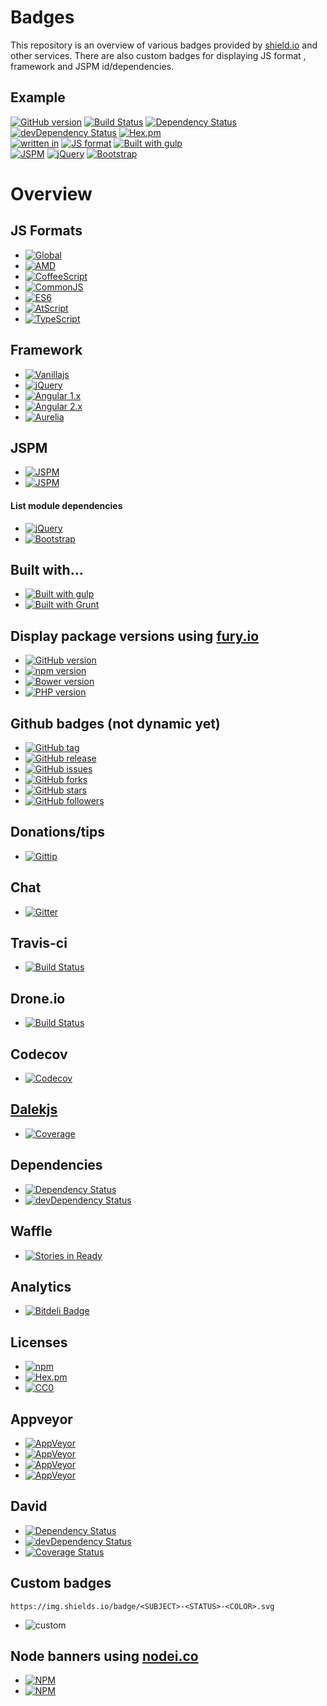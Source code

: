 # Badges

This repository is an overview of various badges provided by [shield.io](http://shield.io) and other services.
There are also custom badges for displaying JS format , framework and JSPM id/dependencies.

## Example

[![GitHub version](https://badge.fury.io/gh/jspm%2Fjspm-cli.svg?style=flat-square)](http://badge.fury.io/gh/jspm%2Fjspm-cli)
[![Build Status](https://travis-ci.org/jspm/jspm-cli.svg?branch=master&style=flat-square)](https://travis-ci.org/jspm/jspm-cli)
[![Dependency Status](https://david-dm.org/jspm/jspm-cli.svg?style=flat-square)](https://david-dm.org/jspm/jspm-cli)
[![devDependency Status](https://david-dm.org/jspm/jspm-cli/dev-status.svg?style=flat-square)](https://david-dm.org/jspm/jspm-cli#info=devDependencies)
[![Hex.pm](https://img.shields.io/hexpm/l/plug.svg?style=flat-square)]()  
[![written in](https://img.shields.io/badge/written_in-jQuery-blue.svg?style=flat-square)](http://www.jquery.com)
[![JS format](https://img.shields.io/badge/JS_format-global-lightgrey.svg?style=flat-square)](https://developer.mozilla.org/en-US/docs/Web/JavaScript)
[![Built with gulp](http://img.shields.io/badge/built%20with-gulp.js-red.svg?style=flat-square)](http://gulpjs.com/)  
[![JSPM](https://img.shields.io/badge/JSPM-eyecon--bootstrap--slider-db772b.svg?style=flat-square)](http://jspm.io)
[![jQuery](https://img.shields.io/badge/jquery-*-db772b.svg?style=flat-square)](https://github.com/components/jquery)
[![Bootstrap](https://img.shields.io/badge/bootstrap-^3.3.5-db772b.svg?style=flat-square)](https://github.com/twbs/bootstrap)



# Overview

## JS Formats

- [![Global](https://img.shields.io/badge/JS_format-global-lightgrey.svg?style=flat-square)](https://developer.mozilla.org/en-US/docs/Web/JavaScript)
- [![AMD](https://img.shields.io/badge/JS_format-amd-blue.svg?style=flat-square)](http://requirejs.org/docs/whyamd.html)
- [![CoffeeScript](https://img.shields.io/badge/JS_format-coffeescript-97552c.svg?style=flat-square)](http://coffeescript.org/)
- [![CommonJS](https://img.shields.io/badge/JS_format-cjs-green.svg?style=flat-square)](http://wiki.commonjs.org/wiki/CommonJS)
- [![ES6](https://img.shields.io/badge/JS_format-es6-orange.svg?style=flat-square)](http://www.ecmascript.org/)
- [![AtScript](https://img.shields.io/badge/JS_format-atscript-red.svg?style=flat-square)](http://en.wikipedia.org/wiki/AtScript)
- [![TypeScript](https://img.shields.io/badge/JS_format-typescript-0074c1.svg?style=flat-square)](http://www.typescriptlang.org/)

## Framework

- [![Vanillajs](https://img.shields.io/badge/framework-Vanillajs-orange.svg?style=flat-square)](http://vanilla-js.com/)
- [![jQuery](https://img.shields.io/badge/framework-jQuery-blue.svg?style=flat-square)](http://jquery.com/)
- [![Angular 1.x](https://img.shields.io/badge/framework-Angular_1.x-red.svg?style=flat-square)](https://angularjs.org/)
- [![Angular 2.x](https://img.shields.io/badge/framework-Angular_2.x-red.svg?style=flat-square)](https://angularjs.org/)
- [![Aurelia](https://img.shields.io/badge/framework-Aurelia-92278F.svg?style=flat-square)](http://aurelia.io)

## JSPM

- [![JSPM](https://img.shields.io/badge/JSPM-eyecon--bootstrap--slider-db772b.svg?style=flat-square)](http://jspm.io)
- [![JSPM](https://img.shields.io/badge/JSPM-github:distros/eyecon--bootstrap--slider-db772b.svg?style=flat-square)](http://jspm.io)

#### List module dependencies

- [![jQuery](https://img.shields.io/badge/jquery-*-db772b.svg?style=flat-square)](https://github.com/components/jquery)
- [![Bootstrap](https://img.shields.io/badge/bootstrap-^3.3.5-db772b.svg?style=flat-square)](https://github.com/twbs/bootstrap)

## Built with...

- [![Built with gulp](http://img.shields.io/badge/built%20with-gulp.js-red.svg?style=flat-square)](http://gulpjs.com/)
- [![Built with Grunt](https://cdn.gruntjs.com/builtwith.png)](http://gruntjs.com/)

## Display package versions using [fury.io](https://fury.io)

- [![GitHub version](https://badge.fury.io/gh/jspm%2Fjspm-cli.svg?style=flat-square)](http://badge.fury.io/gh/jspm%2Fjspm-cli)
- [![npm version](https://badge.fury.io/js/jspm.svg?style=flat-square)](http://badge.fury.io/js/jspm)
- [![Bower version](https://badge.fury.io/bo/jquery-ui.svg?style=flat-square)](http://badge.fury.io/bo/jquery-ui)
- [![PHP version](https://badge.fury.io/ph/composer%2Fcomposer.svg?style=flat-square)](http://badge.fury.io/ph/composer%2Fcomposer)

## Github badges (not dynamic yet)

- [![GitHub tag](https://img.shields.io/github/tag/jspm/jspm-cli.svg?style=flat-square)]()
- [![GitHub release](https://img.shields.io/github/release/qubyte/rubidium.svg?style=flat-square)]()
- [![GitHub issues](https://img.shields.io/github/issues/badges/shields.svg?style=flat-square)]()
- [![GitHub forks](https://img.shields.io/github/forks/badges/shields.svg?style=flat-square)]()
- [![GitHub stars](https://img.shields.io/github/stars/badges/shields.svg?style=flat-square)]()
- [![GitHub followers](https://img.shields.io/github/followers/espadrine.svg?style=flat-square)]()

## Donations/tips

- [![Gittip](http://img.shields.io/gittip/shields.svg?style=flat-square)](https://www.gittip.com/Shields/)

## Chat

- [![Gitter](https://badges.gitter.im/Join%20Chat.svg?style=flat-square)](https://gitter.im/jspm/jspm?utm_source=badge&utm_medium=badge&utm_campaign=pr-badge&utm_content=badge)

## Travis-ci

- [![Build Status](https://travis-ci.org/dalekjs/dalek.svg?style=flat-square)](https://travis-ci.org/dalekjs/dalek)

## Drone.io

- [![Build Status](https://drone.io/github.com/dalekjs/dalek/status.png)](https://drone.io/github.com/dalekjs/dalek/latest)

## Codecov

- [![Codecov](https://img.shields.io/codecov/c/github/codecov/example-python.svg?style=flat-square)]()

## [Dalekjs](http://dalekjs.com/)

- [![Coverage](http://dalekjs.com/package/dalekjs/master/coverage/coverage.png)](http://dalekjs.com/package/dalekjs/master/coverage/index.html)

## Dependencies

- [![Dependency Status](https://david-dm.org/dalekjs/dalek.svg?style=flat-square)](https://david-dm.org/dalekjs/dalek)
- [![devDependency Status](https://david-dm.org/dalekjs/dalek/dev-status.svg?style=flat-square)](https://david-dm.org/dalekjs/dalek#info=devDependencies)

## Waffle

- [![Stories in Ready](https://badge.waffle.io/dalekjs/dalek.svg?label=ready)](https://waffle.io/dalekjs/dalek)

## Analytics

- [![Bitdeli Badge](https://d2weczhvl823v0.cloudfront.net/dalekjs/dalek/trend.png)](https://bitdeli.com/free "Bitdeli Badge")

## Licenses

- [![npm](https://img.shields.io/npm/l/express.svg?style=flat-square)](http://opensource.org/licenses/MIT)
- [![Hex.pm](https://img.shields.io/hexpm/l/plug.svg?style=flat-square)](http://www.apache.org/licenses/LICENSE-2.0)
- [![CC0](http://i.creativecommons.org/p/zero/1.0/88x31.png)](http://creativecommons.org/publicdomain/zero/1.0/)

## Appveyor

- [![AppVeyor](https://img.shields.io/appveyor/ci/gruntjs/grunt.svg?style=flat-square)]()
- [![AppVeyor](https://ci.appveyor.com/api/projects/status/32r7s2skrgm9ubva?svg=true&passingText=master%20-%20OK)]()
- [![AppVeyor](https://ci.appveyor.com/api/projects/status/github/gruntjs/grunt?branch=master&amp;svg=true)]()
- [![AppVeyor](https://ci.appveyor.com/api/projects/status/32r7s2skrgm9ubva?svg=true)]()

## David

- [![Dependency Status](https://img.shields.io/david/jshint/jshint.svg?style=flat)](https://david-dm.org/jspm/jspm-cli)
- [![devDependency Status](https://img.shields.io/david/dev/jshint/jshint.svg?style=flat)](https://david-dm.org/jshint/jshint#info=devDependencies)
- [![Coverage Status](https://img.shields.io/coveralls/jshint/jshint.svg?style=flat)](https://coveralls.io/r/jshint/jshint?branch=master)

## Custom badges

	https://img.shields.io/badge/<SUBJECT>-<STATUS>-<COLOR>.svg

- ![custom](https://img.shields.io/badge/awesomeness-high-red.svg)

## Node banners using [nodei.co](https://nodei.co)

- [![NPM](https://nodei.co/npm/dalekjs.png)](https://nodei.co/npm/dalekjs/)
- [![NPM](https://nodei.co/npm-dl/dalekjs.png)](https://nodei.co/npm/dalekjs/)
